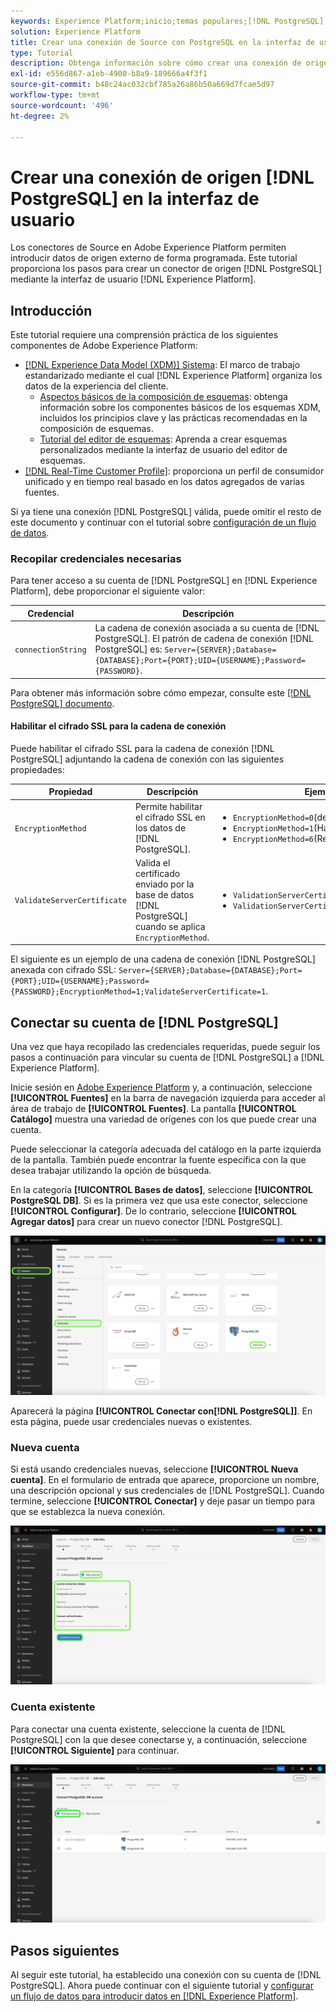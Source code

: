 ```yaml
---
keywords: Experience Platform;inicio;temas populares;[!DNL PostgreSQL];[!DNL PostgreSQL];PostgreSQL
solution: Experience Platform
title: Crear una conexión de Source con PostgreSQL en la interfaz de usuario
type: Tutorial
description: Obtenga información sobre cómo crear una conexión de origen PostgreSQL mediante la interfaz de usuario de Adobe Experience Platform.
exl-id: e556d867-a1eb-4900-b8a9-189666a4f3f1
source-git-commit: b48c24ac032cbf785a26a86b50a669d7fcae5d97
workflow-type: tm+mt
source-wordcount: '496'
ht-degree: 2%

---
```


# Crear una conexión de origen [!DNL PostgreSQL] en la interfaz de usuario

Los conectores de Source en Adobe Experience Platform permiten introducir datos de origen externo de forma programada. Este tutorial proporciona los pasos para crear un conector de origen [!DNL PostgreSQL] mediante la interfaz de usuario [!DNL Experience Platform].

## Introducción

Este tutorial requiere una comprensión práctica de los siguientes componentes de Adobe Experience Platform:

* [[!DNL Experience Data Model (XDM)] Sistema](../../../../../xdm/home.md): El marco de trabajo estandarizado mediante el cual [!DNL Experience Platform] organiza los datos de la experiencia del cliente.
   * [Aspectos básicos de la composición de esquemas](../../../../../xdm/schema/composition.md): obtenga información sobre los componentes básicos de los esquemas XDM, incluidos los principios clave y las prácticas recomendadas en la composición de esquemas.
   * [Tutorial del editor de esquemas](../../../../../xdm/tutorials/create-schema-ui.md): Aprenda a crear esquemas personalizados mediante la interfaz de usuario del editor de esquemas.
* [[!DNL Real-Time Customer Profile]](../../../../../profile/home.md): proporciona un perfil de consumidor unificado y en tiempo real basado en los datos agregados de varias fuentes.

Si ya tiene una conexión [!DNL PostgreSQL] válida, puede omitir el resto de este documento y continuar con el tutorial sobre [configuración de un flujo de datos](../../dataflow/databases.md).

### Recopilar credenciales necesarias

Para tener acceso a su cuenta de [!DNL PostgreSQL] en [!DNL Experience Platform], debe proporcionar el siguiente valor:

| Credencial | Descripción |
| ---------- | ----------- |
| `connectionString` | La cadena de conexión asociada a su cuenta de [!DNL PostgreSQL]. El patrón de cadena de conexión [!DNL PostgreSQL] es: `Server={SERVER};Database={DATABASE};Port={PORT};UID={USERNAME};Password={PASSWORD}`. |

Para obtener más información sobre cómo empezar, consulte este [[!DNL PostgreSQL] documento](https://www.postgresql.org/docs/9.2/app-psql.html).

#### Habilitar el cifrado SSL para la cadena de conexión

Puede habilitar el cifrado SSL para la cadena de conexión [!DNL PostgreSQL] adjuntando la cadena de conexión con las siguientes propiedades:

| Propiedad | Descripción | Ejemplo |
| --- | --- | --- |
| `EncryptionMethod` | Permite habilitar el cifrado SSL en los datos de [!DNL PostgreSQL]. | <uL><li>`EncryptionMethod=0`(deshabilitado)</li><li>`EncryptionMethod=1`(Habilitado)</li><li>`EncryptionMethod=6`(RequestSSL)</li></ul> |
| `ValidateServerCertificate` | Valida el certificado enviado por la base de datos [!DNL PostgreSQL] cuando se aplica `EncryptionMethod`. | <uL><li>`ValidationServerCertificate=0`(deshabilitado)</li><li>`ValidationServerCertificate=1`(Habilitado)</li></ul> |

El siguiente es un ejemplo de una cadena de conexión [!DNL PostgreSQL] anexada con cifrado SSL: `Server={SERVER};Database={DATABASE};Port={PORT};UID={USERNAME};Password={PASSWORD};EncryptionMethod=1;ValidateServerCertificate=1`.

## Conectar su cuenta de [!DNL PostgreSQL]

Una vez que haya recopilado las credenciales requeridas, puede seguir los pasos a continuación para vincular su cuenta de [!DNL PostgreSQL] a [!DNL Experience Platform].

Inicie sesión en [Adobe Experience Platform](https://platform.adobe.com) y, a continuación, seleccione **[!UICONTROL Fuentes]** en la barra de navegación izquierda para acceder al área de trabajo de **[!UICONTROL Fuentes]**. La pantalla **[!UICONTROL Catálogo]** muestra una variedad de orígenes con los que puede crear una cuenta.

Puede seleccionar la categoría adecuada del catálogo en la parte izquierda de la pantalla. También puede encontrar la fuente específica con la que desea trabajar utilizando la opción de búsqueda.

En la categoría **[!UICONTROL Bases de datos]**, seleccione **[!UICONTROL PostgreSQL DB]**. Si es la primera vez que usa este conector, seleccione **[!UICONTROL Configurar]**. De lo contrario, seleccione **[!UICONTROL Agregar datos]** para crear un nuevo conector [!DNL PostgreSQL].

![](../../../../images/tutorials/create/postgresql/catalog.png)

Aparecerá la página **[!UICONTROL Conectar con[!DNL PostgreSQL]]**. En esta página, puede usar credenciales nuevas o existentes.

### Nueva cuenta

Si está usando credenciales nuevas, seleccione **[!UICONTROL Nueva cuenta]**. En el formulario de entrada que aparece, proporcione un nombre, una descripción opcional y sus credenciales de [!DNL PostgreSQL]. Cuando termine, seleccione **[!UICONTROL Conectar]** y deje pasar un tiempo para que se establezca la nueva conexión.

![](../../../../images/tutorials/create/postgresql/new.png)

### Cuenta existente

Para conectar una cuenta existente, seleccione la cuenta de [!DNL PostgreSQL] con la que desee conectarse y, a continuación, seleccione **[!UICONTROL Siguiente]** para continuar.

![](../../../../images/tutorials/create/postgresql/existing.png)

## Pasos siguientes

Al seguir este tutorial, ha establecido una conexión con su cuenta de [!DNL PostgreSQL]. Ahora puede continuar con el siguiente tutorial y [configurar un flujo de datos para introducir datos en [!DNL Experience Platform]](../../dataflow/databases.md).

